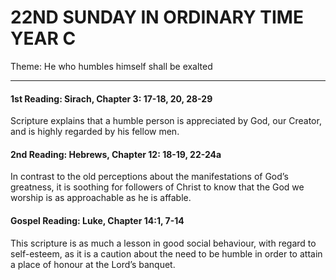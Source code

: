 # 22ND SUNDAY IN ORDINARY TIME YEAR C
Theme: He who humbles himself shall be exalted

---

#### 1st Reading: Sirach, Chapter 3: 17-18, 20, 28-29

Scripture explains that a humble person is appreciated by God, our Creator, and is highly regarded by his fellow men.

#### 2nd Reading: Hebrews, Chapter 12: 18-19, 22-24a

In contrast to the old perceptions about the manifestations of God’s greatness, it is soothing for followers of Christ to know that the God we worship is as approachable as he is affable.

#### Gospel Reading: Luke, Chapter 14:1, 7-14

This scripture is as much a lesson in good social behaviour, with regard to self-esteem, as it is a caution about the need to be humble in order to attain a place of honour at the Lord’s banquet.
